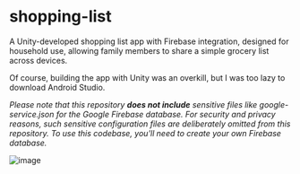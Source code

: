 # shopping-list
A Unity-developed shopping list app with Firebase integration, designed for household use, allowing family members to share a simple grocery list across devices.

Of course, building the app with Unity was an overkill, but I was too lazy to download Android Studio.

_Please note that this repository __does not include__ sensitive files like google-service.json for the Google Firebase database. For security and privacy reasons, such sensitive configuration files are deliberately omitted from this repository. To use this codebase, you'll need to create your own Firebase database._

![image](https://github.com/markus-senger/shopping-list/assets/77236323/d43ff00e-84c5-4abb-9026-a77ef33cdb8d)

